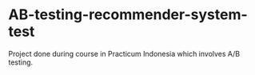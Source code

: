 # AB-testing-recommender-system-test
Project done during course in Practicum Indonesia which involves A/B testing.
